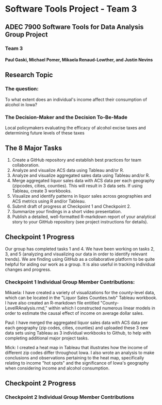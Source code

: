 # Software Tools Project - Team 3

## ADEC 7900 Software Tools for Data Analysis Group Project
### Team 3
#### Paul Gaski, Michael Pomer, Mikaela Renaud-Lowther, and Justin Nevins

## Research Topic
### The question: 
To what extent does an individual's income affect their consumption of alcohol in Iowa?
### The Decision-Maker and the Decision To-Be-Made
Local policymakers evaluating the efficacy of alcohol excise taxes and determining future levels of these taxes

## The 8 Major Tasks
1. Create a GitHub repository and establish best practices for team collaboration.
2. Analyze and visualize ACS data using Tableau and/or R.
3. Analyze and visualize aggregated sales data using Tableau and/or R.
4. Merge aggregated liquor sales data with ACS data per each geography (zipcodes, cities, counties). This will result in 3 data sets. If using Tableau, create 3 workbooks.
5. Visualize and identify patterns in liquor sales across geographies and ACS metrics using R and/or Tableau.
6. Submit draft of progress at Checkpoint 1 and Checkpoint 2.
7. Summarize your findings in a short video presentation.
8. Publish a detailed, well-formatted R-markdown report of your analytical story to your GitHub repository (see project instructions for details).

## Checkpoint 1 Progress
Our group has completed tasks 1 and 4. We have been working on tasks 2, 3, and 5 (analyzing and visualizing our data in order to identify relevant trends). We are finding using GitHub as a collaborative platform to be quite helpful for aiding our work as a group. It is also useful in tracking individual changes and progress. 

### Checkpoint 1 Individual Group Member Contributions: 

Mikaela: I have created a variety of visualizations for the county-level data, which can be located in the "Liquor Sales Counties.twb" Tableau workbook. I have also created an R-markdown file entitled "County-LevelRAnalysis.rmd," within which I constructed numerous linear models in order to estimate the causal effect of income on average dollar sales. 

Paul: I have merged the aggregated liquor sales data with ACS data per each geography (zip codes, cities, counties) and uploaded these 3 new data sets using Tableau as 3 individual workbooks to Github, to help with completing additional major project tasks.

Mick: I created a heat map in Tableau that illustrates how the income of different zip codes differ throughout Iowa. I also
wrote an analysis to make conclusions and observations pertaining to the heat map, specifically relating to income "hot spots" and the significance of Iowa's geography when considering income and alcohol consumption.

## Checkpoint 2 Progress

### Checkpoint 2 Individual Group Member Contributions
